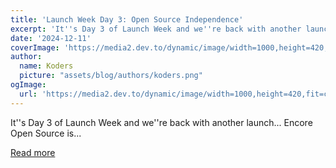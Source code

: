 ```yaml
---
title: 'Launch Week Day 3: Open Source Independence'
excerpt: 'It''s Day 3 of Launch Week and we''re back with another launch...               Encore Open Source is...'
date: '2024-12-11'
coverImage: 'https://media2.dev.to/dynamic/image/width=1000,height=420,fit=cover,gravity=auto,format=auto/https%3A%2F%2Fdev-to-uploads.s3.amazonaws.com%2Fuploads%2Farticles%2Fvvnoil12lwchyecct7ue.png'
author:
  name: Koders
  picture: "assets/blog/authors/koders.png"
ogImage:
  url: 'https://media2.dev.to/dynamic/image/width=1000,height=420,fit=cover,gravity=auto,format=auto/https%3A%2F%2Fdev-to-uploads.s3.amazonaws.com%2Fuploads%2Farticles%2Fvvnoil12lwchyecct7ue.png'
---
```


It''s Day 3 of Launch Week and we''re back with another launch...               Encore Open Source is...

[Read more](https://dev.to/encore/launch-week-day-3-open-source-independence-5699)
